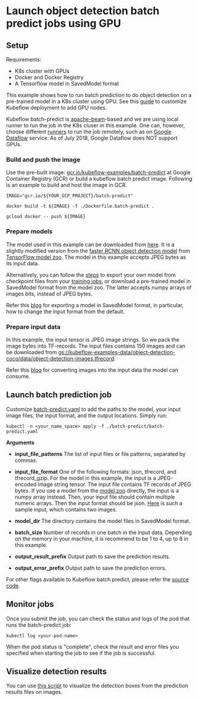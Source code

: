 # Launch object detection batch predict jobs using GPU

## Setup

Requirements:

 - K8s cluster with GPUs
 - Docker and Docker Registry
 - A Tensorflow model in SavedModel format

This example shows how to run batch prediction to do object detection on a
pre-trained model in a K8s cluster using GPU. See this [guide](https://www.kubeflow.org/docs/started/getting-started-gke/) to customize Kubeflow deployment to add GPU nodes.

Kubeflow batch-predict is [apache-beam](https://beam.apache.org/)-based and we
are using local runner to run the job in the K8s cluser in this example. One can, however,
choose different [runners](https://beam.apache.org/documentation/runners/capability-matrix/) to run the job remotely, such as on [Google Dataflow](https://cloud.google.com/dataflow/) service. As of July 2018, Google Dataflow does NOT support GPUs.

### Build and push the image
Use the pre-built image: [gcr.io/kubeflow-examples/batch-predict](https://gcr.io/kubeflow-examples/batch-predict) at Google Container Registry (GCR) or build a kubeflow batch predict image. Following is an example to build and host the image in GCR.

```
IMAGE="gcr.io/${YOUR_GCP_PROJECT}/batch-predict"

docker build -t ${IMAGE} -f ./Dockerfile.batch-predict .

gcloud docker -- push ${IMAGE}
```

### Prepare models
The model used in this example can be downloaded from
[here](gs://kubeflow-examples-data/object-detection-coco/image_string_model). It is a slightly
modified version from the [faster RCNN object detection model](http://download.tensorflow.org/models/object_detection/faster_rcnn_nas_coco_2018_01_28.tar.gz) from [TensorFlow model zoo](https://github.com/tensorflow/models/blob/master/research/object_detection/g3doc/detection_model_zoo.md). The model in this example accepts JPEG bytes as its input data.

Alternatively, you can follow the [steps](./export_tf_graph.md) to export your
own model from checkpoint files from your [training jobs](./submit_job.md), or download a pre-trained model in
SavedModel format from the model zoo. The latter accepts numpy arrays of images bits, instead of JPEG bytes.

Refer this [blog](https://cloud.google.com/blog/big-data/2017/09/performing-prediction-with-tensorflow-object-detection-models-on-google-cloud-machine-learning-engine) for exporting a model in SavedModel format, in particular, how to change the input format from the default.

### Prepare input data
In this example, the input tensor is JPEG image strings. So we pack the image bytes into TF-records. The input files contains 150 images and can be downloaded from [gs://kubeflow-examples-data/object-detection-coco/data/object-detection-images.tfrecord](https://storage.googleapis.com/kubeflow-examples-data/object-detection-coco/data/object-detection-images.small.tfrecord).

Refer this [blog](https://cloud.google.com/blog/big-data/2017/09/performing-prediction-with-tensorflow-object-detection-models-on-google-cloud-machine-learning-engine) for converting images into the input data the model can consume.

## Launch batch prediction job
Customize [batch-predict.yaml](./batch-predict/batch-predict.yaml) to add the
paths to the model, your input image files, the input format, and the output
locations. Simply run:

```
kubectl -n <your_name_space> apply -f ./batch-predict/batch-predict.yaml
```

**Arguments**

  * **input_file_patterns** The list of input files or file patterns, separated by commas.

  * **input_file_format** One of the following formats: json, tfrecord, and tfrecord_gzip. For the model in this example, the input is a JPEG-encoded image string tensor. The input file contains TF records of JPEG bytes. If you use a model from the [model zoo](https://github.com/tensorflow/models/blob/master/research/object_detection/g3doc/detection_model_zoo.md) directly, the input is a numpy array instead. Then, your input file should contain multiple numeric arrays. Then the input format should be json. [Here](gs://kubeflow-examples-data/object-detection-coco/data/object-detection-images.json) is such a sample input, which contains two images.

  * **model_dir** The directory contains the model files in SavedModel format.

  * **batch_size** Number of records in one batch in the input data. Depending on the memory in your machine, it is
  recommend to be 1 to 4, up to 8 in this example.

  * **output_result_prefix** Output path to save the prediction results.

  * **output_error_prefix** Output path to save the prediction errors.

For other flags available to Kubeflow batch predict, please refer the [source
code](https://github.com/kubeflow/batch-predict/blob/master/kubeflow_batch_predict/dataflow/batch_prediction_main.py).

##  Monitor jobs
Once you submit the job, you can check the status and logs of the pod that runs the
batch-predict job:

```
kubectl log <your-pod-name>
```

When the pod status is "complete", check the result and error files you
specified when starting the job to see if the job is successful.

## Visualize detection results
You can use [this script](./serving_script/visualization_utils.py) to visualize the detection boxes from the prediction results files on images.
